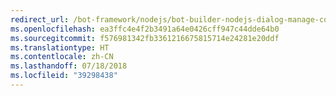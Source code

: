 ```yaml
---
redirect_url: /bot-framework/nodejs/bot-builder-nodejs-dialog-manage-conversation
ms.openlocfilehash: ea3ffc4e4f2b3491a64e0426cff947c44dde64b0
ms.sourcegitcommit: f576981342fb3361216675815714e24281e20ddf
ms.translationtype: HT
ms.contentlocale: zh-CN
ms.lasthandoff: 07/18/2018
ms.locfileid: "39298438"
---
```

